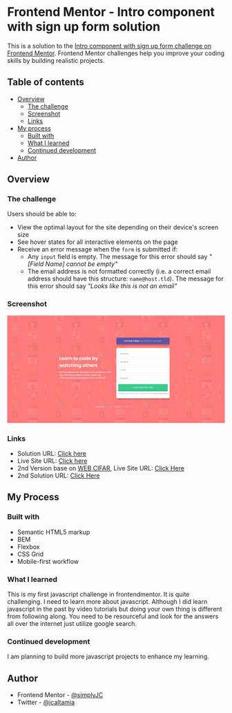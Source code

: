 # Frontend Mentor - Intro component with sign up form solution

This is a solution to the [Intro component with sign up form challenge on Frontend Mentor](https://www.frontendmentor.io/challenges/intro-component-with-signup-form-5cf91bd49edda32581d28fd1). Frontend Mentor challenges help you improve your coding skills by building realistic projects. 

## Table of contents

- [Overview](#overview)
  - [The challenge](#the-challenge)
  - [Screenshot](#screenshot)
  - [Links](#links)
- [My process](#my-process)
  - [Built with](#built-with)
  - [What I learned](#what-i-learned)
  - [Continued development](#continued-development)
- [Author](#author)



## Overview

### The challenge

Users should be able to:

- View the optimal layout for the site depending on their device's screen size
- See hover states for all interactive elements on the page
- Receive an error message when the `form` is submitted if:
  - Any `input` field is empty. The message for this error should say *"[Field Name] cannot be empty"*
  - The email address is not formatted correctly (i.e. a correct email address should have this structure: `name@host.tld`). The message for this error should say *"Looks like this is not an email"*

### Screenshot

![](./screenshot.jpg)




### Links

- Solution URL: [Click here](https://github.com/simplyJC/intro-component-with-signup-form-master)
- Live Site URL: [Click here](https://objective-edison-d5f2b5.netlify.app/)
- 2nd Version base on [WEB CIFAR](https://www.youtube.com/watch?v=HD4qiSU1CBQ&list=LL&index=2&t=2204s), Live Site URL:  [Click Here](https://distracted-hopper-0d1dab.netlify.app/)
- 2nd Solution URL: [Click Here](https://github.com/simplyJC/intro-component-with-signup-form-master/tree/other-js-code)

## My Process
### Built with

- Semantic HTML5 markup
- BEM
- Flexbox
- CSS Grid
- Mobile-first workflow


### What I learned

This is my first javascript challenge in frontendmentor. It is quite challenging. I need to learn more about javascript. Although I did learn javascript in the past by video tutorials but doing your own thing is different from following along. You need to be resourceful and look for the answers all over the internet just utilize google search.
### Continued development 

I am planning to build more javascript projects to enhance my learning. 



## Author

- Frontend Mentor - [@simplyJC](https://www.frontendmentor.io/profile/simplyJC)
- Twitter - [@jcaltamia](https://twitter.com/jcaltamia)

